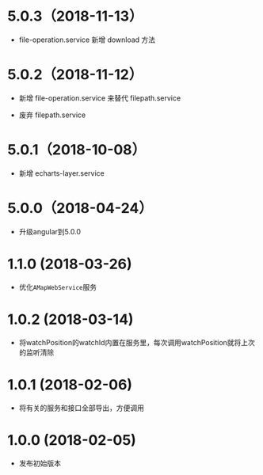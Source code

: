 # 5.0.3（2018-11-13）

- file-operation.service 新增 download 方法

# 5.0.2（2018-11-12）

- 新增 file-operation.service 来替代 filepath.service

- 废弃 filepath.service

# 5.0.1（2018-10-08）

- 新增 echarts-layer.service

# 5.0.0（2018-04-24）

- 升级angular到5.0.0

# 1.1.0 (2018-03-26)

- 优化`AMapWebService`服务

# 1.0.2 (2018-03-14)

- 将watchPosition的watchId内置在服务里，每次调用watchPosition就将上次的监听清除

# 1.0.1 (2018-02-06)

- 将有关的服务和接口全部导出，方便调用

# 1.0.0 (2018-02-05)

- 发布初始版本
